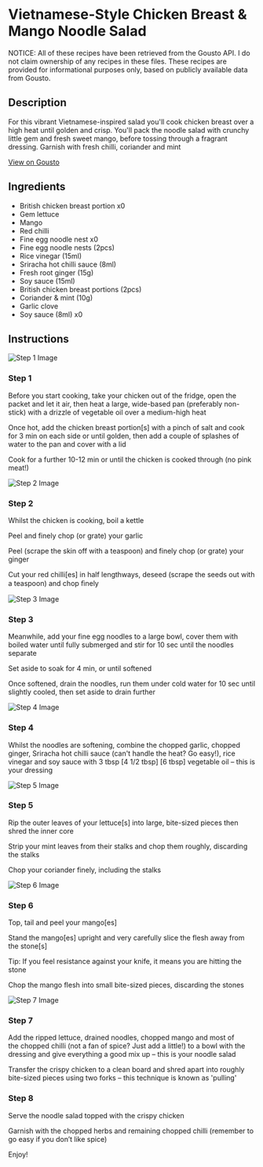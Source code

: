 # Vietnamese-Style Chicken Breast & Mango Noodle Salad

NOTICE: All of these recipes have been retrieved from the Gousto API. I do not claim ownership of any recipes in these files. These recipes are provided for informational purposes only, based on publicly available data from Gousto.

## Description

For this vibrant Vietnamese-inspired salad you'll cook chicken breast over a high heat until golden and crisp. You'll pack the noodle salad with crunchy little gem and fresh sweet mango, before tossing through a fragrant dressing. Garnish with fresh chilli, coriander and mint

[View on Gousto](https://www.gousto.co.uk/recipes/cookbook/vietnamese-style-chicken-breast-mango-noodle-salad)

## Ingredients

- British chicken breast portion x0
- Gem lettuce
- Mango
- Red chilli
- Fine egg noodle nest x0
- Fine egg noodle nests (2pcs)
- Rice vinegar (15ml)
- Sriracha hot chilli sauce (8ml)
- Fresh root ginger (15g)
- Soy sauce (15ml)
- British chicken breast portions (2pcs)
- Coriander & mint (10g)
- Garlic clove
- Soy sauce (8ml) x0

## Instructions

![Step 1 Image](https://production-media.gousto.co.uk/cms/recipe-step-image/2198.-step-1.2-x200.jpg)

### Step 1

Before you start cooking, take your chicken out of the fridge, open the packet and let it air, then heat a large, wide-based pan (preferably non-stick) with a drizzle of vegetable oil over a medium-high heat

Once hot, add the chicken breast portion[s] with a pinch of salt and cook for 3 min on each side or until golden, then add a couple of splashes of water to the pan and cover with a lid

Cook for a further 10-12 min or until the chicken is cooked through (no pink meat!)

![Step 2 Image](https://production-media.gousto.co.uk/cms/recipe-step-image/2198.-step-2-x200.jpg)

### Step 2

Whilst the chicken is cooking, boil a kettle

Peel and finely chop (or grate) your garlic

Peel (scrape the skin off with a teaspoon) and finely chop (or grate) your ginger

Cut your red chilli[es] in half lengthways, deseed (scrape the seeds out with a teaspoon) and chop ﬁnely

![Step 3 Image](https://production-media.gousto.co.uk/cms/recipe-step-image/2198.-step-3-x200.jpg)

### Step 3

Meanwhile, add your fine egg noodles to a large bowl, cover them with boiled water until fully submerged and stir for 10 sec until the noodles separate

Set aside to soak for 4 min, or until softened

Once softened, drain the noodles, run them under cold water for 10 sec until slightly cooled, then set aside to drain further

![Step 4 Image](https://production-media.gousto.co.uk/cms/recipe-step-image/2198.-step-4-x200.jpg)

### Step 4

Whilst the noodles are softening, combine the chopped garlic, chopped ginger, Sriracha hot chilli sauce (can't handle the heat? Go easy!), rice vinegar and soy sauce with 3 tbsp <span class="text-purple">[4 1/2 tbsp]<span class="text-danger"> </span>[6 tbsp]</span> vegetable oil – this is your dressing

![Step 5 Image](https://production-media.gousto.co.uk/cms/recipe-step-image/2198.-step-5-x200.jpg)

### Step 5

Rip the outer leaves of your lettuce[s] into large, bite-sized pieces then shred the inner core

Strip your mint leaves from their stalks and chop them roughly, discarding the stalks

Chop your coriander finely, including the stalks

![Step 6 Image](https://production-media.gousto.co.uk/cms/recipe-step-image/2198.-step-6-x200.jpg)

### Step 6

Top, tail and peel your mango[es]

Stand the mango[es] upright and very carefully slice the flesh away from the stone[s]

Tip: If you feel resistance against your knife, it means you are hitting the stone

Chop the mango flesh into small bite-sized pieces, discarding the stones

![Step 7 Image](https://production-media.gousto.co.uk/cms/recipe-step-image/2198.-step-7new-x200.jpg)

### Step 7

Add the ripped lettuce, drained noodles, chopped mango and most of the chopped chilli (not a fan of spice? Just add a little!) to a bowl with the dressing and give everything a good mix up – this is your noodle salad

Transfer the crispy chicken to a clean board and shred apart into roughly bite-sized pieces using two forks – this technique is known as 'pulling'

### Step 8

Serve the noodle salad topped with the crispy chicken

Garnish with the chopped herbs and remaining chopped chilli (remember to go easy if you don’t like spice)

Enjoy!

